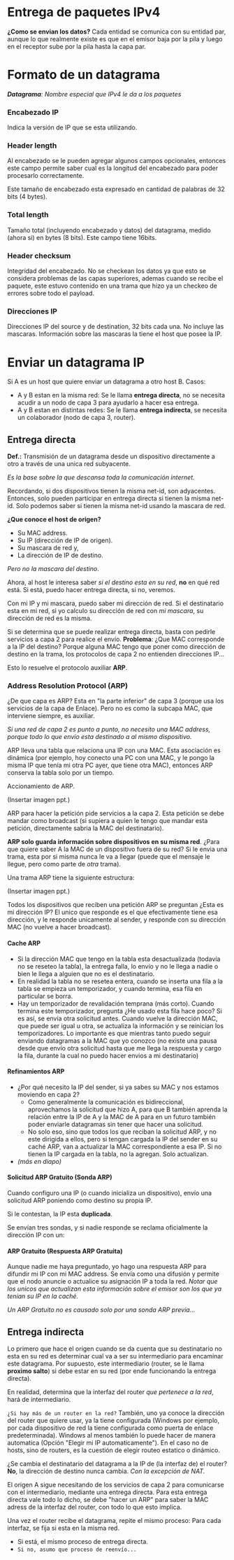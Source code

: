 Entrega de paquetes IPv4
===

**¿Como se envian los datos?** Cada entidad se comunica con su entidad par, aunque lo que realmente existe es que en el emisor baja por la pila y luego en el receptor sube por la pila hasta la capa par.

# Formato de un datagrama
_**Datagrama**: Nombre especial que IPv4 le da a los paquetes_

### Encabezado IP
Indica la versión de IP que se esta utilizando.

### Header length
Al encabezado se le pueden agregar algunos campos opcionales, entonces este campo permite saber cual es la longitud del encabezado para poder procesarlo correctamente.

Este tamaño de encabezado esta expresado en cantidad de palabras de 32 bits (4 bytes).

### Total length
Tamaño total (incluyendo encabezado y datos) del datagrama, medido (ahora si) en bytes (8 bits). Este campo tiene 16bits.

### Header checksum

Integridad del encabezado. No se checkean los datos ya que esto se considera problemas de las capas superiores, ademas cuando se recibe el paquete, este estuvo contenido en una trama que hizo ya un checkeo de errores sobre todo el payload.

### Direcciones IP
Direcciones IP del source y de destination, 32 bits cada una. No incluye las mascaras. Información sobre las mascaras la tiene el host que posee la IP.

# Enviar un datagrama IP

Si A es un host que quiere enviar un datagrama a otro host B. Casos:
+ A y B estan en la misma red: Se le llama **entrega directa**, no se necesita acudir a un nodo de capa 3 para ayudarlo a hacer esa entrega.
+ A y B estan en distintas redes: Se le llama **entrega indirecta**, se necesita un colaborador (nodo de capa 3, router).

## Entrega directa

**Def.:** Transmisión de un datagrama desde un dispositivo directamente a otro a través de una unica red subyacente.

*Es la base sobre la que descansa toda la comunicación internet.*

Recordando, si dos dispositivos tienen la misma net-id, son adyacentes. Entonces, solo pueden participar en entrega directa si tienen la misma net-id. Solo podemos saber si tienen la misma net-id usando la mascara de red.

**¿Que conoce el host de origen?**
+ Su MAC address.
+ Su IP (dirección de IP de origen).
+ Su mascara de red y,
+ La dirección de IP de destino.

*Pero no la mascara del destino*.

Ahora, al host le interesa saber *si el destino esta en su red*, **no** en qué red está. Si está, puedo hacer entrega directa, si no, veremos.

Con mi IP y mi mascara, puedo saber mi dirección de red. Si el destinatario esta en mi red, si yo calculo su dirección de red con _mi mascara_, su dirección de red es la misma.

Si se determina que se puede realizar entrega directa, basta con pedirle servicios a capa 2 para realice el envío. **Problema**: ¿Que MAC corresponde a la IP del destino? Porque alguna MAC tengo que poner como dirección de destino en la trama, los protocolos de capa 2 no entienden direcciones IP...

Esto lo resuelve el protocolo auxiliar **ARP**.

### Address Resolution Protocol (ARP)

¿De que capa es ARP? Esta en "la parte inferior" de capa 3 (porque usa los servicios de la capa de Enlace). Pero no es como la subcapa MAC, que interviene siempre, es auxiliar.

*Si una red de capa 2 es punto a punto, no necesito una MAC address, porque todo lo que envío esta destinado a al mismo dispositivo.*

ARP lleva una tabla que relaciona una IP con una MAC. Esta asociación es dinámica (por ejemplo, hoy conecto una PC con una MAC, y le pongo la misma IP que tenía mi otra PC ayer, que tiene otra MAC), entonces ARP conserva la tabla solo por un tiempo.

Accionamiento de ARP.

(Insertar imagen ppt.)

ARP para hacer la petición pide servicios a la capa 2. Esta petición se debe mandar como broadcast (si supiera a quien le tengo que mandar esta petición, directamente sabria la MAC del destinatario).

**ARP solo guarda información sobre dispositivos en su misma red**. ¿Para que quiere saber A la MAC de un dispositivo fuera de su red? Si le envia una trama, esta por si misma nunca le va a llegar (puede que el mensaje le llegue, pero como parte de _otra_ trama).

Una trama ARP tiene la siguiente estructura:

(Insertar imagen ppt.)

Todos los dispositivos que reciben una petición ARP se preguntan ¿Esta es mi dirección IP? El unico que responde es el que efectivamente tiene esa dirección, y le responde unicamente al sender, y responde con su dirección MAC (no vuelve a hacer broadcast).

#### Cache ARP

+ Si la dirección MAC que tengo en la tabla esta desactualizada (todavía no se reseteo la tabla), la entrega falla, lo envío y no le llega a nadie o bien le llega a alguien que no es el destinatario.
+ En realidad la tabla no se resetea entera, cuando se inserta una fila a la tabla se empieza un temporizador, y cuando termina, esa fila en particular se borra.
+ Hay un temporizador de revalidación temprana (más corto). Cuando termina este temporizador, pregunta ¿He usado esta fila hace poco? Si es así, se envía otra solicitud antes. Cuando vuelve la dirección MAC, que puede ser igual u otra, se actualiza la información y se reinician los temporizadores. Lo importante es que mientras tanto puedo seguir enviando datagramas a la MAC que yo conozco (no existe una pausa desde que envío otra solicitud hasta que me llega la respuesta y cargo la fila, durante la cual no puedo hacer envios a mi destinatario)

#### Refinamientos ARP
+ ¿Por qué necesito la IP del sender, si ya sabes su MAC y nos estamos moviendo en capa 2?
    + Como generalmente la comunicación es bidireccional, aprovechamos la solicitud que hizo A, para que B también aprenda la relación entre la IP de A y la MAC de A para en un futuro también poder enviarle datagramas sin tener que hacer una solicitud.
    + No solo eso, sino que todos los que reciban la solicitud ARP, y no este dirigida a ellos, pero si tengan cargada la IP del sender en su caché ARP, van a actualizar la MAC correspondiente a esa IP. Si no tienen la IP cargada en la tabla, no la agregan. Solo actualizan.
+ *(más en diapo)*

#### Solicitud ARP Gratuito (Sonda ARP)

Cuando configuro una IP (o cuando inicializa un dispositivo), envío una solicitud ARP poniendo como destino su propia IP.

Si le contestan, la IP esta **duplicada**.

Se envían tres sondas, y si nadie responde se reclama oficialmente la dirección IP con un:

#### ARP Gratuito (Respuesta ARP Gratuita)

Aunque nadie me haya preguntado, yo hago una respuesta ARP para difundir mi IP con mi MAC address. Se envía como una difusión y permite que el nodo anuncie o actualice su asignación IP a toda la red. *Notar que los unicos que actualizan esta información sobre el emisor son los que ya tenían su IP en la caché.*

*Un ARP Gratuito no es causado solo por una sonda ARP previa...*

## Entrega indirecta
Lo primero que hace el origen cuando se da cuenta que su destinatario no esta en su red es determinar cual va a ser su intermediario para encaminar este datagrama. Por supuesto, este intermediario (router, se le llama **proximo salto**) si debe estar en su red (por ende funcionando la entrega directa).

En realidad, determina que la interfaz del router _que pertenece a la red_, hará de intermediario.

`¿Si hay más de un router en la red?` También, uno ya conoce la dirección del router que quiere usar, ya la tiene configurada (Windows por ejemplo, por cada dispositivo de red la tiene configurada como puerta de enlace predeterminada). Windows al menos también lo puede hacer de manera automatica (Opción "Elegir mi IP automaticamente"). En el caso no de hosts, sino de routers, es la cuestión de elegir routeo estatico o dinámico.

¿Se cambia el destinatario del datagrama a la IP de (la interfaz de) el router? **No**, la dirección de destino nunca cambia. _Con la excepción de NAT._

El origen A sigue necesitando de los servicios de capa 2 para comunicarse con el intermediario, mediante una entrega directa. Para esta entrega directa vale todo lo dicho, se debe "hacer un ARP" para saber la MAC adress de la interfaz del router, con todo lo que esto implica.

Una vez el router recibe el datagrama, repite el mismo proceso: Para cada interfaz, se fija si esta en la misma red.
+ Si está, el mismo proceso de entrega directa.
+ `Si no, asumo que proceso de reenvío...`